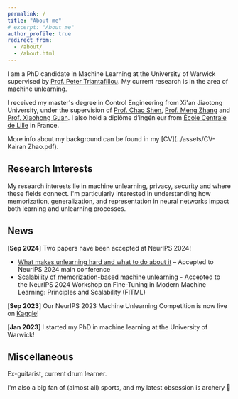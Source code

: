 ```yaml
---
permalink: /
title: "About me"
# excerpt: "About me"
author_profile: true
redirect_from: 
  - /about/
  - /about.html
---
```


I am a PhD candidate in Machine Learning at the University of Warwick supervised by [Prof. Peter Triantafillou](https://warwick.ac.uk/fac/sci/dcs/people/peter_triantafillou/). My current research is in the area of machine unlearning.


I received my master's degree in Control Engineering from Xi'an Jiaotong University, under the supervision of [Prof. Chao Shen](https://gr.xjtu.edu.cn/web/cshen/home), [Prof. Meng Zhang](https://gr.xjtu.edu.cn/web/mengzhang2009) and [Prof. Xiaohong Guan](https://ieeecss.org/contact/xiaohong-guan). I also hold a diplôme d’ingénieur from [École Centrale de Lille](https://centralelille.fr/en/) in France.


More info about my background can be found in my [CV](../assets/CV-Kairan Zhao.pdf).

## Research Interests

<!-- ====== -->

My research interests lie in machine unlearning, privacy, security and where these fields connect.
I'm particularly interested in understanding how memorization, generalization, and representation in neural networks impact both learning and unlearning processes.


## News
<!-- ------ -->
<!-- ====== -->

[**Sep 2024**] Two papers have been accepted at NeurIPS 2024!
- [What makes unlearning hard and what to do about it](https://arxiv.org/abs/2406.01257) – Accepted to NeurIPS 2024 main conference
- [Scalability of memorization-based machine unlearning](https://openreview.net/pdf?id=VX9HGFiFF1) - Accepted to the NeurIPS 2024 Workshop on Fine-Tuning in Modern Machine Learning: Principles and Scalability (FITML)

[**Sep 2023**] Our NeurIPS 2023 Machine Unlearning Competition is now live on [Kaggle](https://www.kaggle.com/competitions/neurips-2023-machine-unlearning)!

[**Jan 2023**] I started my PhD in machine learning at the University of Warwick!

## Miscellaneous

Ex-guitarist, current drum learner. 

I'm also a big fan of (almost all) sports, and my latest obsession is archery 🏹
<!-- —and I'm sticking to it like an arrow to a target  -->
